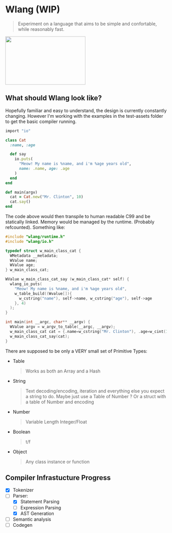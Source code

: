 # Wlang (WIP)
> Experiment on a language that aims to be simple and confortable, while reasonably fast.

<img src="https://i.imgur.com/kgevhFq.png" width="250px" height="150px"></img>

## What should Wlang look like?

Hopefully familiar and easy to understand, the design is currently constantly changing.
However I'm working with the examples in the test-assets folder to get the basic compiler running.

```ruby
import "io"

class Cat
  :name, :age

  def say
    io.puts(
      "Meow! My name is %name, and i'm %age years old",
      name: .name, age: .age
    )
  end
end

def main(argv)
  cat = Cat.new("Mr. Clinton", 10)
  cat.say()
end
```

The code above would then transpile to human readable C99 and be statically linked.
Memory would be managed by the runtime. (Probably refcounted).
Something like:
```c
#include "wlang/runtime.h"
#include "wlang/io.h"

typedef struct w_main_class_cat {
  WMetadata __metadata;
  WValue name;
  WValue age;
} w_main_class_cat;

WValue w_main_class_cat_say (w_main_class_cat* self) {
  wlang_io_puts(
    "Meow! My name is %name, and i'm %age years old",
    w_table_build((Wvalue[]){
      w_cstring("name"), self->name, w_cstring("age"), self->age
    }, 4)
  );
}

int main(int __argc, char** __argv) {
  WValue argv = w_argv_to_table(__argc, __argv);
  w_main_class_cat cat = {.name=w_cstring("Mr. Clinton"), .age=w_cint(10)};
  w_main_class_cat_say(cat);
}
```

There are supposed to be only a VERY small set of Primitive Types:
- Table
  > Works as both an Array and a Hash
- String
  > Text decoding/encoding, iteration and everything else you expect a string to do.
  > Maybe just use a Table of Number ? Or a struct with a table of Number and encoding
- Number
  > Variable Length Integer/Float
- Boolean
  > t/f
- Object
  > Any class instance or function

## Compiler Infrastucture Progress
- [x] Tokenizer
- [ ] Parser:
  - [x] Statement Parsing
  - [ ] Expression Parsing
  - [x] AST Generation
- [ ] Semantic analysis
- [ ] Codegen
